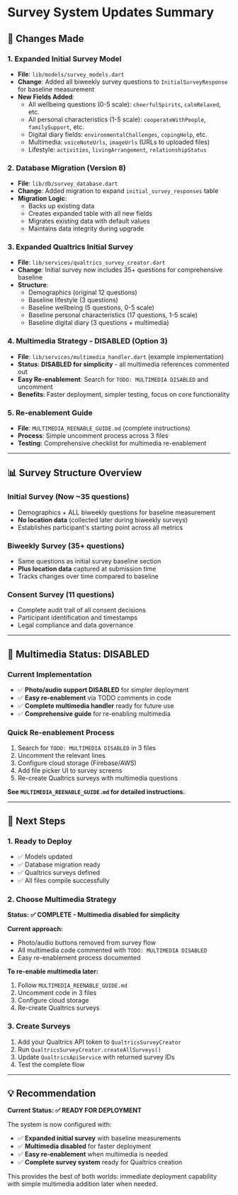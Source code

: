 # Survey System Updates Summary

## 🎯 **Changes Made**

### **1. Expanded Initial Survey Model**
- **File**: `lib/models/survey_models.dart`
- **Change**: Added all biweekly survey questions to `InitialSurveyResponse` for baseline measurement
- **New Fields Added**:
  - All wellbeing questions (0-5 scale): `cheerfulSpirits`, `calmRelaxed`, etc.
  - All personal characteristics (1-5 scale): `cooperateWithPeople`, `familySupport`, etc.
  - Digital diary fields: `environmentalChallenges`, `copingHelp`, etc.
  - Multimedia: `voiceNoteUrls`, `imageUrls` (URLs to uploaded files)
  - Lifestyle: `activities`, `livingArrangement`, `relationshipStatus`

### **2. Database Migration (Version 8)**
- **File**: `lib/db/survey_database.dart`
- **Change**: Added migration to expand `initial_survey_responses` table
- **Migration Logic**: 
  - Backs up existing data
  - Creates expanded table with all new fields
  - Migrates existing data with default values
  - Maintains data integrity during upgrade

### **3. Expanded Qualtrics Initial Survey**
- **File**: `lib/services/qualtrics_survey_creator.dart`
- **Change**: Initial survey now includes 35+ questions for comprehensive baseline
- **Structure**:
  - Demographics (original 12 questions)
  - Baseline lifestyle (3 questions)
  - Baseline wellbeing (5 questions, 0-5 scale)
  - Baseline personal characteristics (17 questions, 1-5 scale)
  - Baseline digital diary (3 questions + multimedia)

### **4. Multimedia Strategy - DISABLED (Option 3)**
- **File**: `lib/services/multimedia_handler.dart` (example implementation)
- **Status**: **DISABLED for simplicity** - all multimedia references commented out
- **Easy Re-enablement**: Search for `TODO: MULTIMEDIA DISABLED` and uncomment
- **Benefits**: Faster deployment, simpler testing, focus on core functionality

### **5. Re-enablement Guide**
- **File**: `MULTIMEDIA_REENABLE_GUIDE.md` (complete instructions)
- **Process**: Simple uncomment process across 3 files
- **Testing**: Comprehensive checklist for multimedia re-enablement

---

## 📊 **Survey Structure Overview**

### **Initial Survey** (Now ~35 questions)
- Demographics + ALL biweekly questions for baseline measurement
- **No location data** (collected later during biweekly surveys)
- Establishes participant's starting point across all metrics

### **Biweekly Survey** (35+ questions)
- Same questions as initial survey baseline section
- **Plus location data** captured at submission time
- Tracks changes over time compared to baseline

### **Consent Survey** (11 questions)
- Complete audit trail of all consent decisions
- Participant identification and timestamps
- Legal compliance and data governance

---

## 🎨 **Multimedia Status: DISABLED**

### **Current Implementation**
- ✅ **Photo/audio support DISABLED** for simpler deployment
- ✅ **Easy re-enablement** via TODO comments in code
- ✅ **Complete multimedia handler** ready for future use
- ✅ **Comprehensive guide** for re-enabling multimedia

### **Quick Re-enablement Process**
1. Search for `TODO: MULTIMEDIA DISABLED` in 3 files
2. Uncomment the relevant lines
3. Configure cloud storage (Firebase/AWS)
4. Add file picker UI to survey screens
5. Re-create Qualtrics surveys with multimedia questions

**See `MULTIMEDIA_REENABLE_GUIDE.md` for detailed instructions.**

---

## 🚀 **Next Steps**

### **1. Ready to Deploy**
- ✅ Models updated
- ✅ Database migration ready  
- ✅ Qualtrics surveys defined
- ✅ All files compile successfully

### **2. Choose Multimedia Strategy**
**Status: ✅ COMPLETE - Multimedia disabled for simplicity**

**Current approach:**
- Photo/audio buttons removed from survey flow
- All multimedia code commented with `TODO: MULTIMEDIA DISABLED`
- Easy re-enablement process documented

**To re-enable multimedia later:**
1. Follow `MULTIMEDIA_REENABLE_GUIDE.md`
2. Uncomment code in 3 files
3. Configure cloud storage
4. Re-create Qualtrics surveys

### **3. Create Surveys**
1. Add your Qualtrics API token to `QualtricsSurveyCreator`
2. Run `QualtricsSurveyCreator.createAllSurveys()`
3. Update `QualtricsApiService` with returned survey IDs
4. Test the complete flow

---

## 💡 **Recommendation**

**Current Status: ✅ READY FOR DEPLOYMENT**

The system is now configured with:
- ✅ **Expanded initial survey** with baseline measurements
- ✅ **Multimedia disabled** for faster deployment  
- ✅ **Easy re-enablement** when multimedia is needed
- ✅ **Complete survey system** ready for Qualtrics creation

This provides the best of both worlds: immediate deployment capability with simple multimedia addition later when needed.
